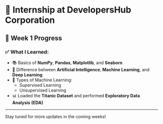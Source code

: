 # 🏢 Internship at DevelopersHub Corporation

## 📅 Week 1 Progress

### ✅ What I Learned:

- 📚 Basics of **NumPy**, **Pandas**, **Matplotlib**, and **Seaborn**
- 🤖 Difference between **Artificial Intelligence**, **Machine Learning**, and **Deep Learning**
- 🧠 Types of Machine Learning:
  - Supervised Learning
  - Unsupervised Learning
- 📊 Loaded the **Titanic Dataset** and performed **Exploratory Data Analysis (EDA)**

---

Stay tuned for more updates in the coming weeks!
